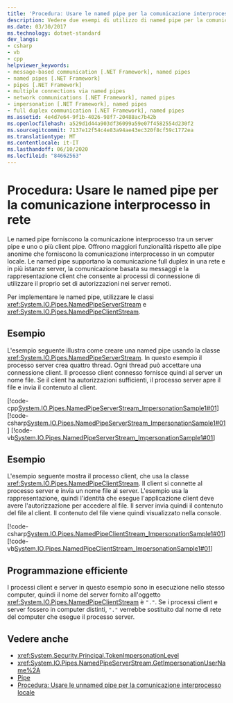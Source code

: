 ```yaml
---
title: 'Procedura: Usare le named pipe per la comunicazione interprocesso in rete'
description: Vedere due esempi di utilizzo di named pipe per la comunicazione interprocesso tra un server pipe e uno o più client pipe in una rete.
ms.date: 03/30/2017
ms.technology: dotnet-standard
dev_langs:
- csharp
- vb
- cpp
helpviewer_keywords:
- message-based communication [.NET Framework], named pipes
- named pipes [.NET Framework]
- pipes [.NET Framework]
- multiple connections via named pipes
- network communications [.NET Framework], named pipes
- impersonation [.NET Framework], named pipes
- full duplex communication [.NET Framework], named pipes
ms.assetid: 4e4d7e64-9f1b-4026-98f7-20488ac7b42b
ms.openlocfilehash: a529d1d44a903df36099a59e07f4582554d230f2
ms.sourcegitcommit: 7137e12f54c4e83a94ae43ec320f8cf59c1772ea
ms.translationtype: MT
ms.contentlocale: it-IT
ms.lasthandoff: 06/10/2020
ms.locfileid: "84662563"
---
```

# <a name="how-to-use-named-pipes-for-network-interprocess-communication"></a>Procedura: Usare le named pipe per la comunicazione interprocesso in rete
Le named pipe forniscono la comunicazione interprocesso tra un server pipe e uno o più client pipe. Offrono maggiori funzionalità rispetto alle pipe anonime che forniscono la comunicazione interprocesso in un computer locale. Le named pipe supportano la comunicazione full duplex in una rete e in più istanze server, la comunicazione basata su messaggi e la rappresentazione client che consente ai processi di connessione di utilizzare il proprio set di autorizzazioni nei server remoti.  
  
 Per implementare le named pipe, utilizzare le classi <xref:System.IO.Pipes.NamedPipeServerStream> e <xref:System.IO.Pipes.NamedPipeClientStream>.  
  
## <a name="example"></a>Esempio  
 L'esempio seguente illustra come creare una named pipe usando la classe <xref:System.IO.Pipes.NamedPipeServerStream>. In questo esempio il processo server crea quattro thread. Ogni thread può accettare una connessione client. Il processo client connesso fornisce quindi al server un nome file. Se il client ha autorizzazioni sufficienti, il processo server apre il file e invia il contenuto al client.  
  
 [!code-cpp[System.IO.Pipes.NamedPipeServerStream_ImpersonationSample1#01](../../../samples/snippets/cpp/VS_Snippets_CLR_System/system.IO.Pipes.NamedPipeServerStream_ImpersonationSample1/cpp/program.cpp#01)]
 [!code-csharp[System.IO.Pipes.NamedPipeServerStream_ImpersonationSample1#01](../../../samples/snippets/csharp/VS_Snippets_CLR_System/system.IO.Pipes.NamedPipeServerStream_ImpersonationSample1/cs/Program.cs#01)]
 [!code-vb[System.IO.Pipes.NamedPipeServerStream_ImpersonationSample1#01](../../../samples/snippets/visualbasic/VS_Snippets_CLR_System/system.IO.Pipes.NamedPipeServerStream_ImpersonationSample1/vb/program.vb#01)]  
  
## <a name="example"></a>Esempio  
 L'esempio seguente mostra il processo client, che usa la classe <xref:System.IO.Pipes.NamedPipeClientStream>. Il client si connette al processo server e invia un nome file al server. L'esempio usa la rappresentazione, quindi l'identità che esegue l'applicazione client deve avere l'autorizzazione per accedere al file. Il server invia quindi il contenuto del file al client. Il contenuto del file viene quindi visualizzato nella console.  
  
 [!code-csharp[System.IO.Pipes.NamedPipeClientStream_ImpersonationSample1#01](../../../samples/snippets/csharp/VS_Snippets_CLR_System/system.IO.Pipes.NamedPipeClientStream_ImpersonationSample1/cs/Program.cs#01)]
 [!code-vb[System.IO.Pipes.NamedPipeClientStream_ImpersonationSample1#01](../../../samples/snippets/visualbasic/VS_Snippets_CLR_System/system.IO.Pipes.NamedPipeClientStream_ImpersonationSample1/vb/program.vb#01)]  
  
## <a name="robust-programming"></a>Programmazione efficiente  
 I processi client e server in questo esempio sono in esecuzione nello stesso computer, quindi il nome del server fornito all'oggetto <xref:System.IO.Pipes.NamedPipeClientStream> è `"."`. Se i processi client e server fossero in computer distinti, `"."` verrebbe sostituito dal nome di rete del computer che esegue il processo server.  
  
## <a name="see-also"></a>Vedere anche

- <xref:System.Security.Principal.TokenImpersonationLevel>
- <xref:System.IO.Pipes.NamedPipeServerStream.GetImpersonationUserName%2A>
- [Pipe](pipe-operations.md)
- [Procedura: Usare le unnamed pipe per la comunicazione interprocesso locale](how-to-use-anonymous-pipes-for-local-interprocess-communication.md)
